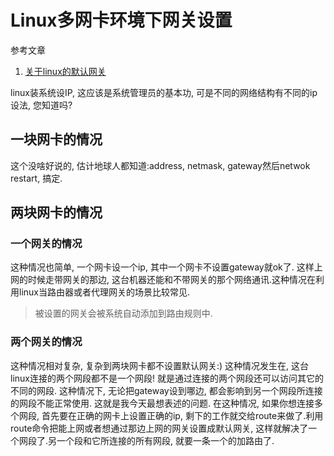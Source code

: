 # Linux多网卡环境下网关设置

参考文章

1. [关于linux的默认网关](http://rainbird.blog.51cto.com/211214/237082/)

linux装系统设IP, 这应该是系统管理员的基本功, 可是不同的网络结构有不同的ip设法, 您知道吗?

## 一块网卡的情况

这个没啥好说的, 估计地球人都知道:address, netmask, gateway然后netwok restart, 搞定.

## 两块网卡的情况

### 一个网关的情况

这种情况也简单, 一个网卡设一个ip, 其中一个网卡不设置gateway就ok了. 这样上网的时候走带网关的那边,  这台机器还能和不带网关的那个网络通讯.这种情况在利用linux当路由器或者代理网关的场景比较常见.

> 被设置的网关会被系统自动添加到路由规则中.

### 两个网关的情况

这种情况相对复杂, 复杂到两块网卡都不设置默认网关:) 这种情况发生在, 这台linux连接的两个网段都不是一个网段! 就是通过连接的两个网段还可以访问其它的不同的网段. 这种情况下, 无论把gateway设到哪边, 都会影响到另一个网段所连接的网段不能正常使用. 这就是我今天最想表述的问题. 在这种情况, 如果你想连接多个网段, 首先要在正确的网卡上设置正确的ip, 剩下的工作就交给route来做了.利用route命令把能上网或者想通过那边上网的网关设置成默认网关, 这样就解决了一个网段了.另一个段和它所连接的所有网段, 就要一条一个的加路由了.
